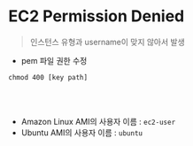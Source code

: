 # EC2 Permission Denied
> 인스턴스 유형과 username이 맞지 않아서 발생

- pem 파일 권한 수정
```shell script
chmod 400 [key path]
```
<br><br>
- Amazon Linux AMI의 사용자 이름 : `ec2-user`
- Ubuntu AMI의 사용자 이름 : `ubuntu`